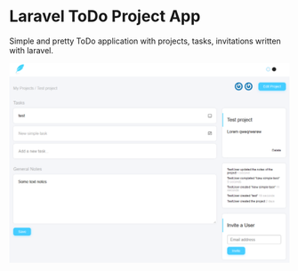 # Laravel ToDo Project App
Simple and pretty ToDo application with projects, tasks, invitations written with laravel.

![Project page](project_page.PNG)